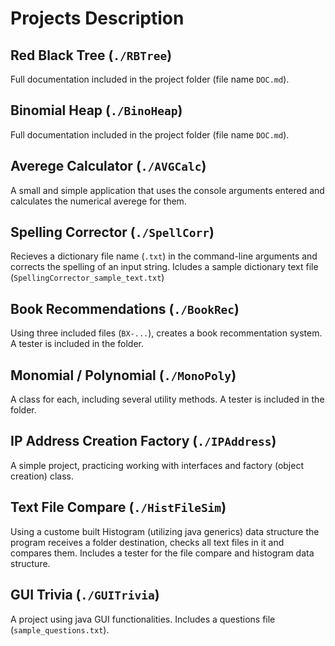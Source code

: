 # Projects Description

## Red Black Tree (`./RBTree`)
Full documentation included in the project folder (file name `DOC.md`).

## Binomial Heap (`./BinoHeap`)
Full documentation included in the project folder (file name `DOC.md`).

## Averege Calculator (`./AVGCalc`)
A small and simple application that uses the console arguments entered and calculates the numerical averege for them.

## Spelling Corrector (`./SpellCorr`)
Recieves a dictionary file name (`.txt`) in the command-line arguments and corrects the spelling of an input string. Icludes a sample dictionary text file (`SpellingCorrector_sample_text.txt`)

## Book Recommendations (`./BookRec`)
Using three included files (`BX-...`), creates a book recommentation system. A tester is included in the folder.

## Monomial / Polynomial (`./MonoPoly`)
A class for each, including several utility methods. A tester is included in the folder.

## IP Address Creation Factory (`./IPAddress`)
A simple project, practicing working with interfaces and factory (object creation) class.

## Text File Compare (`./HistFileSim`)
Using a custome built Histogram (utilizing java generics) data structure the program receives a folder destination, checks all text files in it and compares them. Includes a tester for the file compare and histogram data structure.

## GUI Trivia (`./GUITrivia`)
A project using java GUI functionalities. Includes a questions file (`sample_questions.txt`).
